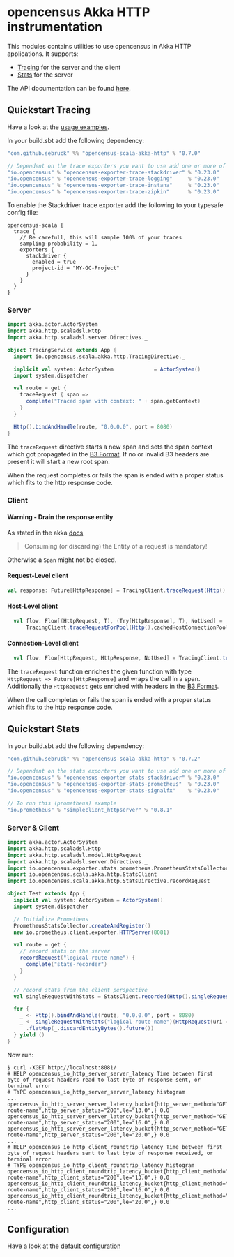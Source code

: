 # opencensus Akka HTTP instrumentation
This modules contains utilities to use opencensus in Akka HTTP applications. It supports:

* [Tracing](#quickstart-tracing) for the server and the client
* [Stats](#quickstart-stats) for the server

The API documentation can be found [here](https://census-ecosystem.github.io/opencensus-scala/api/).

## Quickstart Tracing
Have a look at the [usage examples](../akka-http-example/src/main/scala/com/github/sebruck/opencensus/examples/akka/http).

In your build.sbt add the following dependency:

```scala
"com.github.sebruck" %% "opencensus-scala-akka-http" % "0.7.0"

// Dependent on the trace exporters you want to use add one or more of the following
"io.opencensus" % "opencensus-exporter-trace-stackdriver" % "0.23.0"
"io.opencensus" % "opencensus-exporter-trace-logging"     % "0.23.0"
"io.opencensus" % "opencensus-exporter-trace-instana"     % "0.23.0"
"io.opencensus" % "opencensus-exporter-trace-zipkin"      % "0.23.0"
```

To enable the Stackdriver trace exporter add the following to your typesafe config file:
```
opencensus-scala {
  trace {
    // Be carefull, this will sample 100% of your traces
    sampling-probability = 1,
    exporters {
      stackdriver {
        enabled = true 
        project-id = "MY-GC-Project"
      }
    }
  }
}
```

### Server
```scala
import akka.actor.ActorSystem
import akka.http.scaladsl.Http
import akka.http.scaladsl.server.Directives._

object TracingService extends App {
  import io.opencensus.scala.akka.http.TracingDirective._

  implicit val system: ActorSystem             = ActorSystem()
  import system.dispatcher

  val route = get {
    traceRequest { span =>
      complete("Traced span with context: " + span.getContext)
    }
  }

  Http().bindAndHandle(route, "0.0.0.0", port = 8080)
}
```

The `traceRequest` directive starts a new span and sets the span context which got propagated in 
the [B3 Format](https://github.com/openzipkin/b3-propagation#overall-process). If no or invalid B3 headers
are present it will start a new root span. 

When the request completes or fails the span is ended with a proper status which fits to the http response code.

### Client

#### Warning - Drain the response entity
As stated in the akka [docs](https://doc.akka.io/docs/akka-http/current/implications-of-streaming-http-entity.html#implications-of-the-streaming-nature-of-request-response-entities)
>Consuming (or discarding) the Entity of a request is mandatory!

Otherwise a `Span` might not be closed.

#### Request-Level client
```scala
val response: Future[HttpResponse] = TracingClient.traceRequest(Http().singleRequest(_), parentSpan)(HttpRequest())
```

#### Host-Level client
```scala
  val flow: Flow[(HttpRequest, T), (Try[HttpResponse], T), NotUsed] = 
      TracingClient.traceRequestForPool(Http().cachedHostConnectionPool[T]("host"), parentSpan)
```

#### Connection-Level client
```scala
  val flow: Flow[HttpRequest, HttpResponse, NotUsed] = TracingClient.traceRequestForConnection(Http().outgoingConnection("host"), parentSpan)
```

The `traceRequest` function enriches the given function with type `HttpRequest => Future[HttpResponse]` and wraps the
call in a span. Additionally the `HttpRequest` gets enriched with headers in the 
[B3 Format](https://github.com/openzipkin/b3-propagation#overall-process).

When the call completes or fails the span is ended with a proper status which fits to the http response code.

## Quickstart Stats 

In your build.sbt add the following dependency:

```scala
"com.github.sebruck" %% "opencensus-scala-akka-http" % "0.7.2"

// Dependent on the stats exporters you want to use add one or more of the following
"io.opencensus" % "opencensus-exporter-stats-stackdriver" % "0.23.0"
"io.opencensus" % "opencensus-exporter-stats-prometheus"  % "0.23.0"
"io.opencensus" % "opencensus-exporter-stats-signalfx"    % "0.23.0"

// To run this (prometheus) example
"io.prometheus" % "simpleclient_httpserver" % "0.8.1"
```

### Server & Client
```scala
import akka.actor.ActorSystem
import akka.http.scaladsl.Http
import akka.http.scaladsl.model.HttpRequest
import akka.http.scaladsl.server.Directives._
import io.opencensus.exporter.stats.prometheus.PrometheusStatsCollector
import io.opencensus.scala.akka.http.StatsClient
import io.opencensus.scala.akka.http.StatsDirective.recordRequest

object Test extends App {
  implicit val system: ActorSystem = ActorSystem()
  import system.dispatcher

  // Initialize Prometheus
  PrometheusStatsCollector.createAndRegister()
  new io.prometheus.client.exporter.HTTPServer(8081)

  val route = get {
    // record stats on the server
    recordRequest("logical-route-name") {
      complete("stats-recorder")
    }
  }

  // record stats from the client perspective
  val singleRequestWithStats = StatsClient.recorded(Http().singleRequest(_), _)

  for {
    _ <- Http().bindAndHandle(route, "0.0.0.0", port = 8080)
    _ <- singleRequestWithStats("logical-route-name")(HttpRequest(uri = "http://localhost:8080/"))
      .flatMap(_.discardEntityBytes().future())
  } yield ()
}
```

Now run:
```
$ curl -XGET http://localhost:8081/
# HELP opencensus_io_http_server_server_latency Time between first byte of request headers read to last byte of response sent, or terminal error
# TYPE opencensus_io_http_server_server_latency histogram
...
opencensus_io_http_server_server_latency_bucket{http_server_method="GET",http_server_route="logical-route-name",http_server_status="200",le="13.0",} 0.0
opencensus_io_http_server_server_latency_bucket{http_server_method="GET",http_server_route="logical-route-name",http_server_status="200",le="16.0",} 0.0
opencensus_io_http_server_server_latency_bucket{http_server_method="GET",http_server_route="logical-route-name",http_server_status="200",le="20.0",} 0.0
...
# HELP opencensus_io_http_client_roundtrip_latency Time between first byte of request headers sent to last byte of response received, or terminal error
# TYPE opencensus_io_http_client_roundtrip_latency histogram
opencensus_io_http_client_roundtrip_latency_bucket{http_client_method="GET",http_client_route="logical-route-name",http_client_status="200",le="13.0",} 0.0
opencensus_io_http_client_roundtrip_latency_bucket{http_client_method="GET",http_client_route="logical-route-name",http_client_status="200",le="16.0",} 0.0
opencensus_io_http_client_roundtrip_latency_bucket{http_client_method="GET",http_client_route="logical-route-name",http_client_status="200",le="20.0",} 0.0
...
```

## Configuration
Have a look at the [default configuration](src/main/resources/reference.conf)
